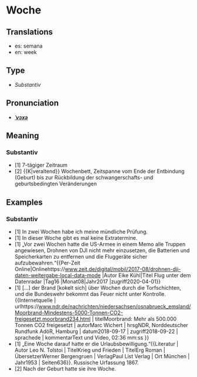 # Woche
## Translations
- es: semana
- en: week
## Type
- _Substantiv_
## Pronunciation
- **_[ˈvɔxə](https://commons.wikimedia.org/wiki/File:De-Woche.ogg)_**
## Meaning
### Substantiv
- [1] 7-tägiger Zeitraum
- [2] {{K|veraltend}} Wochenbett, Zeitspanne vom Ende der Entbindung (Geburt) bis zur Rückbildung der schwangerschafts- und geburtsbedingten Veränderungen
## Examples
### Substantiv
- [1] In zwei Wochen habe ich meine mündliche Prüfung.
- [1] In dieser Woche gibt es mal keine Extratermine.
- [1] „Vor zwei Wochen hatte die US-Armee in einem Memo alle Truppen angewiesen, Drohnen von DJI nicht mehr einzusetzen, die Batterien und Speicherkarten zu entfernen und die Fluggeräte sicher aufzubewahren.“<ref>{{Per-Zeit Online|Onlinehttps://www.zeit.de/digital/mobil/2017-08/drohnen-dji-daten-weitergabe-local-data-mode |Autor Eike Kühl|Titel Flug unter dem Datenradar |Tag16 |Monat08|Jahr2017 |zugriff2020-04-01}}</ref>
- [1] […] der Brand [kokelt sich] über Wochen durch die Torfschichten, und die Bundeswehr bekommt das Feuer nicht unter Kontrolle.<ref>{{Internetquelle | urlhttps://www.ndr.de/nachrichten/niedersachsen/osnabrueck_emsland/Moorbrand-Mindestens-5000-Tonnen-CO2-freigesetzt,moorbrand234.html | titelMoorbrand: Mehr als 500.000 Tonnen CO2 freigesetzt | autorMarc Wichert | hrsgNDR, Norddeutscher Rundfunk AdöR, Hamburg | datum2018-09-17 | zugriff2018-09-22 | sprachede | kommentarText und Video, 02:36 mm:ss }}</ref>
- [1] „Eine Woche darauf hatte er die Urlaubsbewilligung.“<ref>{{Literatur | Autor Leo N. Tolstoi | TitelKrieg und Frieden | TitelErg Roman | ÜbersetzerWerner Bergengruen | VerlagPaul List Verlag | Ort München | Jahr1953 | Seiten636}}. Russische Urfassung 1867.</ref>
- [2] Nach der Geburt hatte sie ihre Woche.
